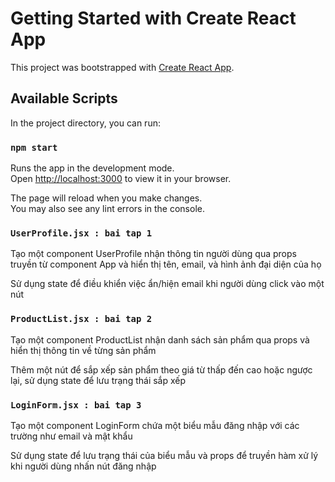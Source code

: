 # Getting Started with Create React App

This project was bootstrapped with [Create React App](https://github.com/facebook/create-react-app).

## Available Scripts

In the project directory, you can run:

### `npm start`

Runs the app in the development mode.\
Open [http://localhost:3000](http://localhost:3000) to view it in your browser.

The page will reload when you make changes.\
You may also see any lint errors in the console.

### `UserProfile.jsx : bai tap 1`

Tạo một component UserProfile nhận thông tin người dùng qua props truyền từ component App và hiển thị tên, email, và hình ảnh đại diện của họ

Sử dụng state để điều khiển việc ẩn/hiện email khi người dùng click vào một nút


### `ProductList.jsx : bai tap 2`
Tạo một component ProductList nhận danh sách sản phẩm qua props và hiển thị thông tin về từng sản phẩm

Thêm một nút để sắp xếp sản phẩm theo giá từ thấp đến cao hoặc ngược lại, sử dụng state để lưu trạng thái sắp xếp


### `LoginForm.jsx : bai tap 3`
Tạo một component LoginForm chứa một biểu mẫu đăng nhập với các trường như email và mật khẩu

Sử dụng state để lưu trạng thái của biểu mẫu và props để truyền hàm xử lý khi người dùng nhấn nút đăng nhập
